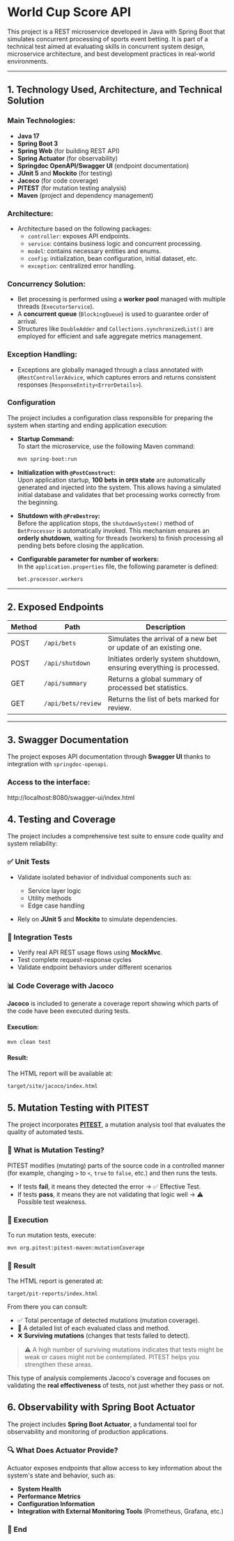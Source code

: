 # World Cup Score API

This project is a REST microservice developed in Java with Spring Boot that simulates concurrent processing of sports event betting. It is part of a technical test aimed at evaluating skills in concurrent system design, microservice architecture, and best development practices in real-world environments.

---

## 1. Technology Used, Architecture, and Technical Solution

### Main Technologies:
- **Java 17**
- **Spring Boot 3**
- **Spring Web** (for building REST API)
- **Spring Actuator** (for observability)
- **Springdoc OpenAPI/Swagger UI** (endpoint documentation)
- **JUnit 5** and **Mockito** (for testing)
- **Jacoco** (for code coverage)
- **PITEST** (for mutation testing analysis)
- **Maven** (project and dependency management)

### Architecture:
- Architecture based on the following packages:
    - `controller`: exposes API endpoints.
    - `service`: contains business logic and concurrent processing.
    - `model`: contains necessary entities and enums.
    - `config`: initialization, bean configuration, initial dataset, etc.
    - `exception`: centralized error handling.

### Concurrency Solution:
- Bet processing is performed using a **worker pool** managed with multiple threads (`ExecutorService`).
- A **concurrent queue** (`BlockingQueue`) is used to guarantee order of arrival.
- Structures like `DoubleAdder` and `Collections.synchronizedList()` are employed for efficient and safe aggregate metrics management.

### Exception Handling:
- Exceptions are globally managed through a class annotated with `@RestControllerAdvice`, which captures errors and returns consistent responses (`ResponseEntity<ErrorDetails>`).

### Configuration
The project includes a configuration class responsible for preparing the system when starting and ending application execution:

- **Startup Command:**  
  To start the microservice, use the following Maven command:
  ```bash
  mvn spring-boot:run
  ```

- **Initialization with `@PostConstruct`:**  
  Upon application startup, **100 bets in `OPEN` state** are automatically generated and injected into the system. This allows having a simulated initial database and validates that bet processing works correctly from the beginning.


- **Shutdown with `@PreDestroy`:**  
  Before the application stops, the `shutdownSystem()` method of `BetProcessor` is automatically invoked. This mechanism ensures an **orderly shutdown**, waiting for threads (workers) to finish processing all pending bets before closing the application.

- **Configurable parameter for number of workers:**  
  In the `application.properties` file, the following parameter is defined:

  ```properties
  bet.processor.workers
  ```

---

## 2. Exposed Endpoints

| Method | Path                    | Description                                                                 |
|--------|------------------------|-----------------------------------------------------------------------------|
| POST   | `/api/bets`            | Simulates the arrival of a new bet or update of an existing one.           |
| POST   | `/api/shutdown`        | Initiates orderly system shutdown, ensuring everything is processed.        |
| GET    | `/api/summary`         | Returns a global summary of processed bet statistics.                       |
| GET    | `/api/bets/review`     | Returns the list of bets marked for review.                                |

---

## 3. Swagger Documentation

The project exposes API documentation through **Swagger UI** thanks to integration with `springdoc-openapi`.

### Access to the interface:
http://localhost:8080/swagger-ui/index.html

## 4. Testing and Coverage

The project includes a comprehensive test suite to ensure code quality and system reliability:

### ✅ Unit Tests

- Validate isolated behavior of individual components such as:
    - Service layer logic
    - Utility methods
    - Edge case handling

- Rely on **JUnit 5** and **Mockito** to simulate dependencies.

### 🔄 Integration Tests

- Verify real API REST usage flows using **MockMvc**.
- Test complete request-response cycles
- Validate endpoint behaviors under different scenarios

### 📊 Code Coverage with Jacoco

**Jacoco** is included to generate a coverage report showing which parts of the code have been executed during tests.

#### Execution:

```bash
mvn clean test
```

#### Result:

The HTML report will be available at:
```bash
target/site/jacoco/index.html
```

## 5. Mutation Testing with PITEST

The project incorporates **[PITEST](https://pitest.org/)**, a mutation analysis tool that evaluates the quality of automated tests.

### 🧬 What is Mutation Testing?

PITEST modifies (mutating) parts of the source code in a controlled manner (for example, changing `>` to `<`, `true` to `false`, etc.) and then runs the tests.

- If tests **fail**, it means they detected the error → ✅ Effective Test.
- If tests **pass**, it means they are not validating that logic well → ⚠️ Possible test weakness.

### 🚀 Execution

To run mutation tests, execute:

```bash
mvn org.pitest:pitest-maven:mutationCoverage
```

### 📂 Result

The HTML report is generated at:
```
target/pit-reports/index.html
```

From there you can consult:

- ✅ Total percentage of detected mutations (mutation coverage).
- 📄 A detailed list of each evaluated class and method.
- ❌ **Surviving mutations** (changes that tests failed to detect).

> ⚠️ A high number of surviving mutations indicates that tests might be weak or cases might not be contemplated. PITEST helps you strengthen these areas.

This type of analysis complements Jacoco's coverage and focuses on validating the **real effectiveness** of tests, not just whether they pass or not.

## 6. Observability with Spring Boot Actuator

The project includes **Spring Boot Actuator**, a fundamental tool for observability and monitoring of production applications.

### 🔍 What Does Actuator Provide?

Actuator exposes endpoints that allow access to key information about the system's state and behavior, such as:

- **System Health**
- **Performance Metrics**
- **Configuration Information**
- **Integration with External Monitoring Tools** (Prometheus, Grafana, etc.)

### 📡 End
